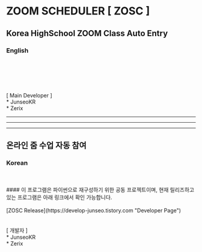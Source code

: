 # ZOOM SCHEDULER [ ZOSC ]

## Korea HighSchool ZOOM Class Auto Entry

### English
<br/>
<br/>
<br/>
<br/>
<br/>
[ Main Developer ]  
<br/>
* JunseoKR<br/>
* Zerix


---------------------------------------
---------------------------------------
---------------------------------------

## 온라인 줌 수업 자동 참여

### Korean
<br/>
<br/>
#### 이 프로그램은 파이썬으로 재구성하기 위한 공동 프로젝트이며, 현재 릴리즈하고 있는 프로그램은 아래 링크에서 확인 가능합니다.
<br/>
<br/>
[ZOSC Release](https://develop-junseo.tistory.com "Developer Page")
<br/>
<br/>
<br/>
[ 개발자 ]
<br/>
* JunseoKR<br/>
* Zerix
